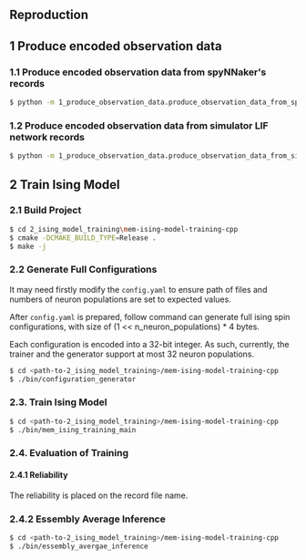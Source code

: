 ## Reproduction

## 1 Produce encoded observation data

### 1.1 Produce encoded observation data from spyNNaker's records

``` bash
$ python -m 1_produce_observation_data.produce_observation_data_from_spynnaker_records
```

### 1.2 Produce encoded observation data from simulator LIF network records

``` bash
$ python -m 1_produce_observation_data.produce_observation_data_from_simulator_records
```



## 2 Train Ising Model

### 2.1 Build Project

``` bash 
$ cd 2_ising_model_training\mem-ising-model-training-cpp
$ cmake -DCMAKE_BUILD_TYPE=Release .
$ make -j
```

### 2.2 Generate Full Configurations

It may need firstly modify the `config.yaml` to ensure path of files and numbers of neuron populations are set to expected values. 

After `config.yaml` is prepared, follow command can generate full ising spin configurations, with size of (1 << n_neuron_populations) * 4 bytes.

Each configuration is encoded into a 32-bit integer. As such, currently, the trainer and the generator support at most 32 neuron populations.

``` bash
$ cd <path-to-2_ising_model_training>/mem-ising-model-training-cpp
$ ./bin/configuration_generator
```



### 2.3. Train Ising Model

``` bash
$ cd <path-to-2_ising_model_training>/mem-ising-model-training-cpp
$ ./bin/mem_ising_training_main
```



### 2.4. Evaluation of Training

#### 2.4.1 Reliability

The reliability is placed on the record file name.

### 2.4.2 Essembly Average Inference

``` bash
$ cd <path-to-2_ising_model_training>/mem-ising-model-training-cpp
$ ./bin/essembly_avergae_inference
```













